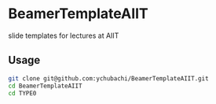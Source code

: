 BeamerTemplateAIIT
==================

slide templates for lectures at AIIT

## Usage

```bash
git clone git@github.com:ychubachi/BeamerTemplateAIIT.git
cd BeamerTemplateAIIT
cd TYPE0
```
